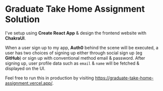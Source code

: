 # Graduate Take Home Assignment Solution

I've setup using **Create React App** & design the frontend website 
with **ChakraUI**. 

When a user sign up to my app, **Auth0** behind the
scene will be executed, a user has two choices of signing up either
through social sign up (eg **GitHub**) or sign up with conventional method email & password.
After signing up, user profile data such as `email` & `name` will be fetched & 
displayed on the UI.

Feel free to run this in production by visiting https://graduate-take-home-assignment.vercel.app/.
